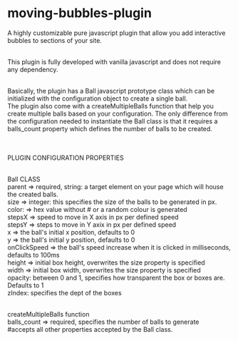 # moving-bubbles-plugin<br>
A highly customizable pure javascript plugin that allow you add interactive bubbles to sections of your site.<br><br>

This plugin is fully developed with vanilla javascript and does not require any dependency.<br><br>

Basically, the plugin has a Ball javascript prototype class which can be initialized with the configuration object to create a single ball.<br>
The plugin also come with a createMultipleBalls function that help you create multiple balls based on your configuration. The only difference from the configuration needed to instantiate the Ball class is that it requires a balls_count property which defines the number of balls to be created.<br><br><br>


PLUGIN CONFIGURATION PROPERTIES<br><br>

Ball CLASS<br>
  parent => required, string: a target element on your page which will house the created balls. <br>
  size => integer: this specifies the size of the balls to be generated in px.<br>
  color: => hex value without # or a random colour is generated<br>
  stepsX => speed to move in X axis in px per defined speed<br>
  stepsY => steps to move in Y axix in px per defined speed<br>
  x => the ball's initial x position, defaults to 0<br>
  y => the ball's initial y position, defaults to 0<br>
  onClickSpeed => the ball's speed increase when it is clicked in milliseconds, defaults to 100ms<br>
  height => initial box height, overwrites the size property is specified<br>
  width => initial box width, overwrites the size property is specified<br>
  opacity: between 0 and 1, specifies how transparent the box or boxes are. Defaults to 1<br>
  zIndex: specifies the dept of the boxes<br><br>
  
createMultipleBalls function <br>
  balls_count => required, specifies the number of balls to generate<br>
  #accepts all other properties accepted by the Ball class.<br>
